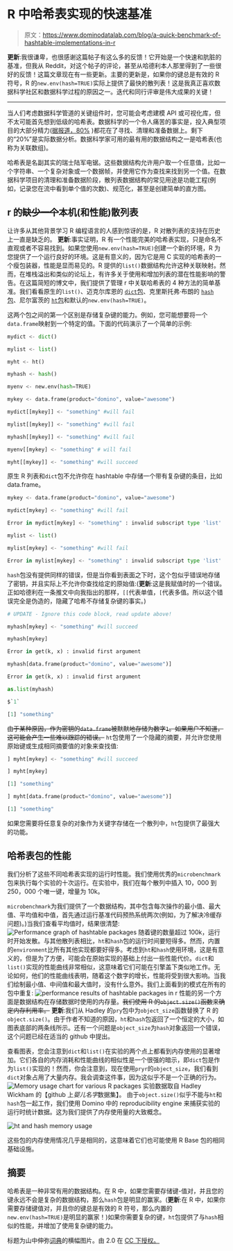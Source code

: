 # R 中哈希表实现的快速基准

> 原文：<https://www.dominodatalab.com/blog/a-quick-benchmark-of-hashtable-implementations-in-r>

**更新**:我很谦卑，也很感谢这篇帖子有这么多的反馈！它开始是一个快速和肮脏的基准，但我从 Reddit，对这个帖子的评论，甚至从哈德利本人那里得到了一些很好的反馈！这篇文章现在有一些更新。主要的更新是，如果你的键总是有效的 R 符号，R 的`new.env(hash=TRUE)`实际上提供了最快的散列表！这是我真正喜欢数据科学社区和数据科学过程的原因之一。迭代和同行评审是伟大成果的关键！

* * *

当人们考虑数据科学管道的关键组件时，您可能会考虑建模 API 或可视化库，但不太可能首先想到低级的哈希表。数据科学的一个令人痛苦的事实是，投入典型项目的大部分精力([据报道，80%](http://www.forbes.com/sites/gilpress/2016/03/23/data-preparation-most-time-consuming-least-enjoyable-data-science-task-survey-says/#2fe451d07f75) )都花在了寻找、清理和准备数据上。剩下的“20%”是实际数据分析。数据科学家可用的最有用的数据结构之一是哈希表(也称为关联数组)。

哈希表是名副其实的瑞士陆军电锯。这些数据结构允许用户取一个任意值，比如一个字符串、一个复杂对象或一个数据帧，并使用它作为查找来找到另一个值。在数据科学项目的清理和准备数据阶段，散列表数据结构的常见用途是功能工程(例如，记录您在流中看到单个值的次数)、规范化，甚至是创建简单的直方图。

## r 的~~缺少一个~~本机(和性能)散列表

让许多从其他背景学习 R 编程语言的人感到惊讶的是，R 对散列表的支持在历史上一直是缺乏的。 **更新**:事实证明，R 有一个性能完美的哈希表实现，只是命名不直观或者不容易找到。如果您使用`new.env(hash=TRUE)`创建一个新的环境，R 为您提供了一个运行良好的环境。这是有意义的，因为它是用 C 实现的哈希表的一个瘦包装器，性能是显而易见的。R 提供的`list()`数据结构允许这种关联映射。然而，在堆栈溢出和类似的论坛上，有许多关于使用和增加列表的潜在性能影响的警告。在这篇简短的博文中，我们提供了管理 r 中关联哈希表的 4 种方法的简单基准。我们看看原生的`list()`、迈克尔库恩的 [`dict`包](https://github.com/mkuhn/dict)、克里斯托弗·布朗的 [`hash`包](https://cran.r-project.org/web/packages/hash/index.html)、尼尔富茨的 [`ht`包](https://github.com/nfultz/ht)和默认的`new.env(hash=TRUE)`。

这两个包之间的第一个区别是存储复杂键的能力。例如，您可能想要将一个`data.frame`映射到一个特定的值。下面的代码演示了一个简单的示例:

```py
mydict <- dict()      

mylist <- list()      

myht <- ht()      

myhash <- hash()     

myenv <- new.env(hash=TRUE) 

mykey <- data.frame(product="domino", value="awesome")        

mydict[[mykey]] <- "something" #will fail         

mylist[[mykey]] <- "something" #will fail

myhash[[mykey]] <- "something" #will fail 

myenv[[mykey] <- "something" # will fail      

myht[[mykey]] <- "something" #will succeed

```

原生 R 列表和`dict`包不允许你在 hashtable 中存储一个带有复杂键的条目，比如 data.frame。

```py
mykey <- data.frame(product="domino", value="awesome")

mydict[mykey] <- "something" #will fail

Error in mydict[mykey] <- "something" : invalid subscript type 'list'

mylist <- list()

mylist[mykey] <- "something" #will fail

Error in mylist[mykey] <- "something" : invalid subscript type 'list'

```

`hash`包没有提供同样的错误，但是当你看到表面之下时，这个包似乎错误地存储了密钥，并且实际上不允许你查找给定的原始值:(**更新**:这是我赋值时的一个错误。正如哈德利在一条推文中向我指出的那样，`[[`代表单值，`[`代表多值。所以这个错误完全是伪造的，隐藏了哈希不存储复杂键的事实。)

```py
# UPDATE - Ignore this code block, read update above!

myhash[mykey] <- "something" #will succeed

myhash[mykey]

Error in get(k, x) : invalid first argument

myhash[data.frame(product="domino", value="awesome")]

Error in get(k, x) : invalid first argument

as.list(myhash)

$`1`

[1] "something"

```

~~由于某种原因，作为密钥的`data.frame`被默默地存储为数字`1`。如果用户不知道，这可能会产生一些难以跟踪的错误。~~
`ht`包使用了一个隐藏的摘要，并允许您使用原始键或生成相同摘要值的对象来查找值:

```py
] myht[mykey] <- "something" #will succeed

] myht[mykey]      

[1] "something"

] myht[data.frame(product="domino", value="awesome")]

[1] "something"

```

如果您需要将任意复杂的对象作为关键字存储在一个散列中，`ht`包提供了最强大的功能。

## 哈希表包的性能

我们分析了这些不同哈希表实现的运行时性能。我们使用优秀的`microbenchmark`包来执行每个实验的十次运行。在实验中，我们在每个散列中插入 10，000 到 250，000 个唯一键，增量为 10k。

`microbenchmark`为我们提供了一个数据结构，其中包含每次操作的最小值、最大值、平均值和中值，首先通过运行基准代码预热系统两次(例如，为了解决冷缓存问题)。)当我们查看平均值时，结果很清楚:
![Performance graph of hashtable packages](img/0e244e916a0a93f90a33a91b8290b12e.png)
随着键的数量超过 100k，运行时开始发散。与其他散列表相比，`ht`和`hash`包的运行时间要短得多。然而，内置的`environment`比所有其他实现都要好得多。考虑到`ht`和`hash`使用环境，这是有意义的，但是为了方便，可能会在原始实现的基础上付出一些性能代价。`dict`和`list()`实现的性能曲线非常相似，这意味着它们可能在引擎盖下类似地工作。无论如何，他们的性能曲线表明，随着这个数字的增长，性能将受到很大影响。当我们绘制最小值、中间值和最大值时，没有什么意外。我们上面看到的模式在所有的包中重复:
![performance results of hashtable packages in r](img/2329c90d5a35c04cbd2d7f3bd251e8b0.png)
性能的另一个方面是数据结构在存储数据时使用的内存量。~~我们使用 R 的`object.size()`函数来确定内存利用率。~~ **更新**:我们从 Hadley 的`pry`包中为`object_size`函数替换了 R 的`object.size()`。由于作者不知道的原因，`ht`和`hash`包返回了一个恒定的大小，如图表底部的两条线所示。还有一个问题是`object_size`为`hash`对象返回一个错误，这个问题已经在适当的 github 中提出。

查看图表，您会注意到`dict`和`list()`在实验的两个点上都看到内存使用的显著增加。它们各自的内存消耗和性能曲线的相似性是一个很强的暗示，即`dict`包是作为`list()`实现的！然而，你会注意到，现在使用`pryr`的`object_size`，我们看到`dict`对象占用了大量内存。我会调查这件事，因为这似乎不是一个正确的行为。
![Memory usage chart for various R packages](img/4f093b4b8b42e02d9f27ac590e3a77fb.png)
实验数据取自 Hadley Wickham 的【github 上*婴儿名字*数据集】。
由于`object.size()`似乎不能与`ht`和`hash`包一起工作，我们使用 Domino 中的 reproducibility engine 来捕获实验的运行时统计数据。这为我们提供了内存使用量的大致概念。

![ht and hash memory usage](img/0b4c09f8f1965eb7d6d38c182870072d.png)

这些包的内存使用情况几乎是相同的，这意味着它们也可能使用 R Base 包的相同基础设施。

## 摘要

哈希表是一种非常有用的数据结构。在 R 中，如果您需要存储键-值对，并且您的键永远不会是复杂的数据结构，那么`hash`包是明显的赢家。(**更新**:在 R 中，如果你需要存储键值对，并且你的键总是有效的 R 符号，那么内置的`new.env(hash=TRUE)`是明显的赢家！)如果你需要复杂的键，`ht`包提供了与`hash`相似的性能，并增加了使用复杂键的能力。

标题为山中伸弥[词典](https://www.flickr.com/photos/tamaki/620939/)的横幅图片。由 2.0 在 [CC 下授权。](https://creativecommons.org/licenses/by/2.0/)
